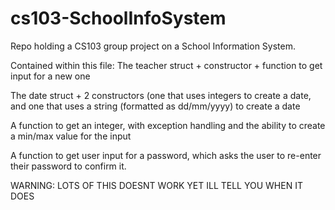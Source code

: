 # cs103-SchoolInfoSystem
Repo holding a CS103 group project on a School Information System.

Contained within this file:
The teacher struct + constructor + function to get input for a new one

The date struct + 2 constructors (one that uses integers to create a date, and one that uses a string (formatted as dd/mm/yyyy) to create a date

A function to get an integer, with exception handling and the ability to create a min/max value for the input

A function to get user input for a password, which asks the user to re-enter their password to confirm it.

WARNING: LOTS OF THIS DOESNT WORK YET ILL TELL YOU WHEN IT DOES
